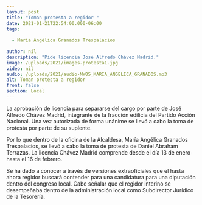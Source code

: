 ```yaml
---
layout: post
title: "Toman protesta a regidor "
date: 2021-01-21T22:54:00.000-06:00
tags:
  
  - María Angélica Granados Trespalacios
  
author: nil
description: "Pide licencia José Alfredo Chávez Madrid."
image: /uploads/2021/images-protesta1.jpg
video: nil
audio: /uploads/2021/audio-MW05_MARIA_ANGELICA_GRANADOS.mp3
alt: Toman protesta a regidor 
front: false
section: Local
---
```


La aprobación de licencia para separarse del cargo por parte de José Alfredo Chávez Madrid, integrante de la fracción edilicia del Partido Acción Nacional. Una vez autorizada de forma unánime se llevó a cabo la toma de protesta por parte de su suplente.

 Por lo que dentro de la oficina de la Alcaldesa, María Angélica Granados Trespalacios,  se llevó a cabo la toma de protesta de Daniel Abraham Terrazas. La licencia Chávez Madrid comprende desde el día 13 de enero hasta el 16 de febrero.

Se ha dado a conocer a través de versiones extraoficiales que el hasta ahora regidor buscará contender para una candidatura para una diputación dentro del congreso local. Cabe señalar que el regidor interino se desempeñaba dentro de la administración local como Subdirector Jurídico de la Tesorería.